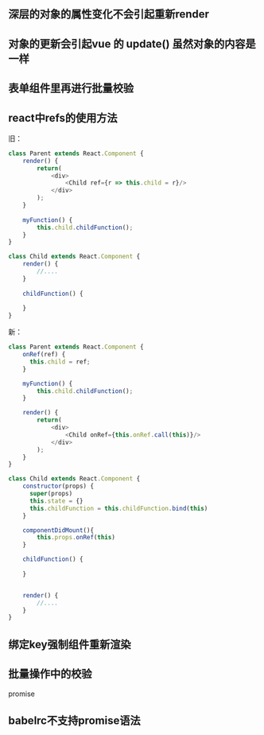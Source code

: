 ## 深层的对象的属性变化不会引起重新render

## 对象的更新会引起vue 的 update() 虽然对象的内容是一样

## 表单组件里再进行批量校验

## react中refs的使用方法
旧：
```js
class Parent extends React.Component {
    render() {
        return(
            <div>
                <Child ref={r => this.child = r}/>
            </div>
        );
    }
    
    myFunction() {
        this.child.childFunction();
    }
}

class Child extends React.Component {
    render() {
        //....
    }
    
    childFunction() {
    
    }
}
```
新：
```js
class Parent extends React.Component {
    onRef(ref) {
      this.child = ref;
    }

    myFunction() {
        this.child.childFunction();
    }

    render() {
        return(
            <div>
                <Child onRef={this.onRef.call(this)}/>
            </div>
        );
    }
}

class Child extends React.Component {
    constructor(props) {
      super(props)
      this.state = {}
      this.childFunction = this.childFunction.bind(this)
    }

    componentDidMount(){
        this.props.onRef(this)
    }

    childFunction() {
    
    }


    render() {
        //....
    }
}

```

## 绑定key强制组件重新渲染

## 批量操作中的校验
promise

## babelrc不支持promise语法